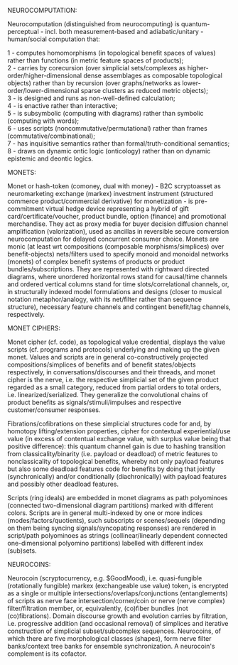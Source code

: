 NEUROCOMPUTATION:

Neurocomputation (distinguished from  neurocomputing) is quantum-perceptual - incl. both measurement-based and adiabatic/unitary - human/social computation that:

1 - computes homomorphisms (in topological benefit spaces of values) rather than functions (in metric feature spaces of products);<br>
2 - carries by corecursion (over simplicial sets/complexes as higher-order/higher-dimensional dense assemblages as composable topological objects) rather than by recursion (over graphs/networks as lower-order/lower-dimensional sparse clusters as reduced metric objects);<br>
3 - is designed and runs as non-well-defined calculation;<br>
4 - is enactive rather than interactive;<br>
5 - is subsymbolic (computing with diagrams) rather than symbolic (computing with words);<br>
6 - uses scripts (noncommutative/permutational) rather than frames (commutative/combinational);<br>
7 - has inquisitive semantics rather than formal/truth-conditional semantics;<br>
8 - draws on dynamic ontic logic (onticology) rather than on dynamic epistemic and deontic logics. 

MONETS:

Monet or hash-token (comoney, dual with money) - B2C scryptoasset as neuromarketing exchange (markex) investment instrument (structured commerce product/commercial derivative) for monetization - is pre-commitment virtual hedge device representing a hybrid of gift card/certificate/voucher, product bundle, option (finance) and promotional merchandise. They act as proxy media for buyer decision diffusion channel amplification (valorization), used as ancillas in reversible secure conversion neurocomputation for delayed concurrent consumer choice. Monets are monic (at least wrt compositions (composable morphisms/simplices) over benefit-objects) nets/filters used to specify monoid and monoidal networks (monets) of complex benefit systems of products or product bundles/subscriptions. They are represented with rightward directed diagrams, where unordered horizontal rows stand for causal/time channels and ordered vertical columns stand for time slots/correlational channels, or, in structurally indexed model formulations and designs (closer to musical notation metaphor/analogy, with its net/filter rather than sequence structure), necessary feature channels and contingent benefit/tag channels, respectively.

MONET CIPHERS:

Monet cipher (cf. code), as topological value credential, displays the value scripts (cf. programs and protocols) underlying and making up the given monet. Values and scripts are in general co-constructively projected compositions/simplices of benefits and of benefit states/objects respectively, in conversations/discourses and their threads, and monet cipher is the nerve, i.e. the respective simplicial set of the given product regarded as a small category, reduced from partial orders to total orders, i.e. linearized/serialized. They generalize the convolutional chains of product benefits as signals/stimuli/impulses and respective customer/consumer responses.

Fibrations/cofibrations on these simplicial structures code for and, by homotopy lifting/extension properties, cipher for contextual experiential/use value (in excess of contentual exchange value, with surplus value being that positive difference): this quantum channel gain is due to hashing transition from classicality/binarity (i.e. payload or deadload) of metric features to nonclassicality of topological benefits, whereby not only payload features but also some deadload features code for benefits by doing that jointly (synchronically) and/or conditionally (diachronically) with payload features and possibly other deadload features.

Scripts (ring ideals) are embedded in monet diagrams as path polyominoes (connected two-dimensional diagram partitions) marked with different colors. Scripts are in general multi-indexed by one or more indices (modes/factors/quotients), such subscripts or scenes/sequels (depending on them being syncing signals/syncopating responses) are rendered in script/path polyominoes as strings (collinear/linearly dependent connected one-dimensional polyomino partitions) labelled with different index (sub)sets.

NEUROCOINS:

Neurocoin (scryptocurrency, e.g. $GoodMood), i.e. quasi-fungible (rotationally fungible) markex (exchangeable use value) token, is encrypted as a single or multiple intersections/overlaps/conjunctions (entanglements) of scripts as nerve face intersection/corner/coin or nerve (nerve complex) filter/filtration member, or, equivalently, (co)fiber bundles (not (co)fibrations). Domain discourse growth and evolution carries by filtration, i.e. progressive addition (and occasional removal) of simplices and iterative construction of simplicial subset/subcomplex sequences. Neurocoins, of which there are five morphological classes (shapes), form nerve filter banks/context tree banks for ensemble synchronization. A neurocoin's complement is its cofactor.
